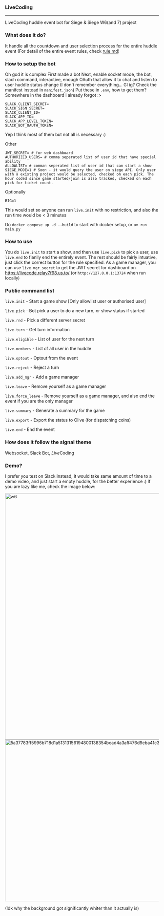 ### LiveCoding

---

LiveCoding huddle event bot for Siege & Siege W6(and 7) project

### What does it do?

It handle all the countdown and user selection process for the entire huddle event (For detail of the entire event rules, check [rule.md](./rule.md))

### How to setup the bot

Oh god it is complex
First made a bot
Next, enable socket mode, the bot, slach command, interactive, enough OAuth that allow it to chat and listen to user huddle status change (I don't remember everything... Gl ig? Check the manifest instead in `manifest.json`)
Put these in `.env`, how to get them? Somewhere in the dashboard I already forgot :>

```env
SLACK_CLIENT_SECRET=
SLACK_SIGN_SECRET=
SLACK_CLIENT_ID=
SLACK_APP_ID=
SLACK_APP_LEVEL_TOKEN=
SLACK_BOT_OAUTH_TOKEN=
```

Yep I think most of them but not all is necessary :)

Other
```env
JWT_SECRET= # for web dashboard
AUTHORIZED_USERS= # comma seperated list of user id that have special ability
ALLOWLIST= # comman seperated list of user id that can start a show
SIEGE_MODE=1 # Soon - it would query the user on siege API. Only user with a existing project would be selected, checked on each pick. The hour coded since game started/join is also tracked, checked on each pick for ticket count.
```

Optionally
```env
RIG=1
```
This would set so anyone can run `live.init` with no restriction, and also the run time would be < 3 minutes

Do `docker compose up -d --build` to start with docker setup, or `uv run main.py`

### How to use
You do `live.init` to start a show, and then use `live.pick` to pick a user, use `live.end` to fianlly end the entirely event. The rest should be fairly intuative, just click the correct button for the rule specified.
As a game manager, you can use `live.mgr_secret` to get the JWT secret for dashboard on https://livecode.relay7f98.us.to/ (or `http://127.0.0.1:13724` when run locally)

### Public command list

`live.init` - Start a game show \[Only allowlist user or authorised user\]

`live.pick` - Bot pick a user to do a new turn, or show status if started 

`live.rnd` - Pick a different server secret

`live.turn` - Get turn information

`live.eligible` - List of user for the next turn

`live.members` - List of all user in the huddle

`live.optout` - Optout from the event

`live.reject` - Reject a turn

`live.add_mgr` - Add a game manager 

`live.leave` - Remove yourself as a game manager

`live.force_leave` - Remove yourself as a game manager, and also end the event if you are the only manager

`live.summary` - Generate a summary for the game

`live.export` - Export the status to Olive (for dispatching coins)

`live.end` - End the event


### How does it follow the signal theme
Websocket, Slack Bot, *Live*Coding

### Demo?
I prefer you test on Slack instead, it would take same amount of time to a demo video, and just start a empty huddle, for the better experience :)
If you are lazy like me, check the image below:

<img width="558" height="806" alt="w6" src="https://github.com/user-attachments/assets/4cde9022-2973-4cba-9344-bdf8dc0c3a56" />

<img width="686" height="530" alt="5a37783ff5996b718d1a51313156194800138354bcad4a3aff476d9eba41c3c2" src="https://github.com/user-attachments/assets/c1cd0e96-7316-47c9-955f-97d004ac2c48" />

(Idk why the background got significantly whiter than it actually is)

